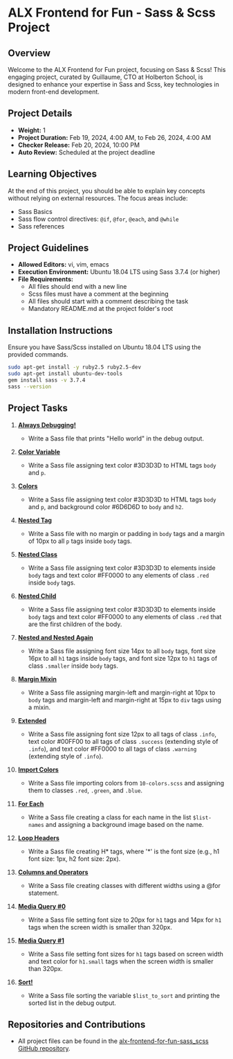 # ALX Frontend for Fun - Sass & Scss Project

## Overview
Welcome to the ALX Frontend for Fun project, focusing on Sass & Scss! This engaging project, curated by Guillaume, CTO at Holberton School, is designed to enhance your expertise in Sass and Scss, key technologies in modern front-end development.

## Project Details
- **Weight:** 1
- **Project Duration:** Feb 19, 2024, 4:00 AM, to Feb 26, 2024, 4:00 AM
- **Checker Release:** Feb 20, 2024, 10:00 PM
- **Auto Review:** Scheduled at the project deadline

## Learning Objectives
At the end of this project, you should be able to explain key concepts without relying on external resources. The focus areas include:
- Sass Basics
- Sass flow control directives: `@if`, `@for`, `@each`, and `@while`
- Sass references

## Project Guidelines
- **Allowed Editors:** vi, vim, emacs
- **Execution Environment:** Ubuntu 18.04 LTS using Sass 3.7.4 (or higher)
- **File Requirements:**
  - All files should end with a new line
  - Scss files must have a comment at the beginning
  - All files should start with a comment describing the task
  - Mandatory README.md at the project folder's root

## Installation Instructions
Ensure you have Sass/Scss installed on Ubuntu 18.04 LTS using the provided commands.

```bash
sudo apt-get install -y ruby2.5 ruby2.5-dev
sudo apt-get install ubuntu-dev-tools
gem install sass -v 3.7.4
sass --version
```

## Project Tasks

1. **[Always Debugging!](https://github.com/sabrallah/alx-frontend-for-fun/blob/master/sass_scss/0-debug_log.scss)**
   - Write a Sass file that prints "Hello world" in the debug output.

2. **[Color Variable](https://github.com/sabrallah/alx-frontend-for-fun/blob/master/sass_scss/1-color_variable.scss)**
   - Write a Sass file assigning text color #3D3D3D to HTML tags `body` and `p`.

3. **[Colors](https://github.com/sabrallah/alx-frontend-for-fun/blob/master/sass_scss/2-color_variables.scss)**
   - Write a Sass file assigning text color #3D3D3D to HTML tags `body` and `p`, and background color #6D6D6D to `body` and `h2`.

4. **[Nested Tag](https://github.com/sabrallah/alx-frontend-for-fun/blob/master/sass_scss/3-nested_tag.scss)**
   - Write a Sass file with no margin or padding in `body` tags and a margin of 10px to all `p` tags inside `body` tags.

5. **[Nested Class](https://github.com/sabrallah/alx-frontend-for-fun/blob/master/sass_scss/4-nested_class.scss)**
   - Write a Sass file assigning text color #3D3D3D to elements inside `body` tags and text color #FF0000 to any elements of class `.red` inside `body` tags.

6. **[Nested Child](https://github.com/sabrallah/alx-frontend-for-fun/blob/master/sass_scss/5-nested_child.scss)**
   - Write a Sass file assigning text color #3D3D3D to elements inside `body` tags and text color #FF0000 to any elements of class `.red` that are the first children of the body.

7. **[Nested and Nested Again](https://github.com/sabrallah/alx-frontend-for-fun/blob/master/sass_scss/6-nested_hover.scss)**
   - Write a Sass file assigning font size 14px to all `body` tags, font size 16px to all `h1` tags inside `body` tags, and font size 12px to `h1` tags of class `.smaller` inside `body` tags.

8. **[Margin Mixin](https://github.com/sabrallah/alx-frontend-for-fun/blob/master/sass_scss/7-nested_deeper.scss)**
   - Write a Sass file assigning margin-left and margin-right at 10px to `body` tags and margin-left and margin-right at 15px to `div` tags using a mixin.

9. **[Extended](https://github.com/sabrallah/alx-frontend-for-fun/blob/master/sass_scss/9-extend_list.scss)**
   - Write a Sass file assigning font size 12px to all tags of class `.info`, text color #00FF00 to all tags of class `.success` (extending style of `.info`), and text color #FF0000 to all tags of class `.warning` (extending style of `.info`).

10. **[Import Colors](https://github.com/sabrallah/alx-frontend-for-fun/blob/master/sass_scss/10-import_colors.scss)**
    - Write a Sass file importing colors from `10-colors.scss` and assigning them to classes `.red`, `.green`, and `.blue`.

11. **[For Each](https://github.com/sabrallah/alx-frontend-for-fun/blob/master/sass_scss/11-loop_photos.scss)**
    - Write a Sass file creating a class for each name in the list `$list-names` and assigning a background image based on the name.

12. **[Loop Headers](https://github.com/sabrallah/alx-frontend-for-fun/blob/master/sass_scss/12-loop_header.scss)**
    - Write a Sass file creating H* tags, where '*' is the font size (e.g., h1 font size: 1px, h2 font size: 2px).

13. **[Columns and Operators](https://github.com/sabrallah/alx-frontend-for-fun/blob/master/sass_scss/100-loop_col.scss)**
    - Write a Sass file creating classes with different widths using a @for statement.

14. **[Media Query #0](https://github.com/sabrallah/alx-frontend-for-fun/blob/master/sass_scss/101-media_query.scss)**
    - Write a Sass file setting font size to 20px for `h1` tags and 14px for `h1` tags when the screen width is smaller than 320px.

15. **[Media Query #1](https://github.com/sabrallah/alx-frontend-for-fun/blob/master/sass_scss/102-media_query.scss)**
    - Write a Sass file setting font sizes for `h1` tags based on screen width and text color for `h1.small` tags when the screen width is smaller than 320px.

16. **[Sort!](https://github.com/sabrallah/alx-frontend-for-fun/blob/master/sass_scss/103-sort_strings.scss)**
    - Write a Sass file sorting the variable `$list_to_sort` and printing the sorted list in the debug output.

## Repositories and Contributions
- All project files can be found in the [alx-frontend-for-fun-sass_scss GitHub repository](https://github.com/sabrallah/alx-frontend-for-fun/tree/master/sass_scss).
